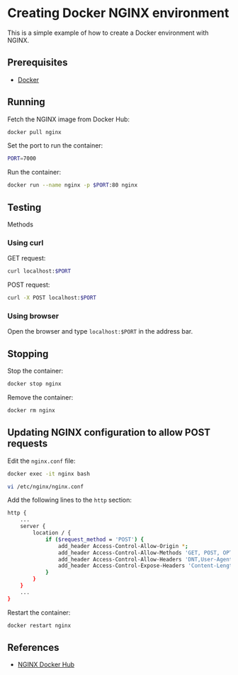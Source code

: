 # Creating Docker NGINX environment

This is a simple example of how to create a Docker environment with NGINX.

## Prerequisites

- [Docker](https://docs.docker.com/install/)

## Running

Fetch the NGINX image from Docker Hub:

```bash
docker pull nginx
```

Set the port to run the container:

```bash
PORT=7000
```

Run the container:

```bash
docker run --name nginx -p $PORT:80 nginx
```

## Testing

Methods

### Using curl

GET request:

```bash
curl localhost:$PORT
```

POST request:

```bash
curl -X POST localhost:$PORT
```

### Using browser

Open the browser and type `localhost:$PORT` in the address bar.

## Stopping

Stop the container:

```bash
docker stop nginx
```

Remove the container:

```bash
docker rm nginx
```

## Updating NGINX configuration to allow POST requests

Edit the `nginx.conf` file:

```bash
docker exec -it nginx bash
```

```bash
vi /etc/nginx/nginx.conf
```

Add the following lines to the `http` section:

```bash
http {
    ...
    server {
        location / {
            if ($request_method = 'POST') {
                add_header Access-Control-Allow-Origin *;
                add_header Access-Control-Allow-Methods 'GET, POST, OPTIONS';
                add_header Access-Control-Allow-Headers 'DNT,User-Agent,X-Requested-With,If-Modified-Since,Cache-Control,Content-Type,Range';
                add_header Access-Control-Expose-Headers 'Content-Length,Content-Range';
            }
        }
    }
    ...
}
```

Restart the container:

```bash
docker restart nginx
```

## References

- [NGINX Docker Hub](https://hub.docker.com/_/nginx)
